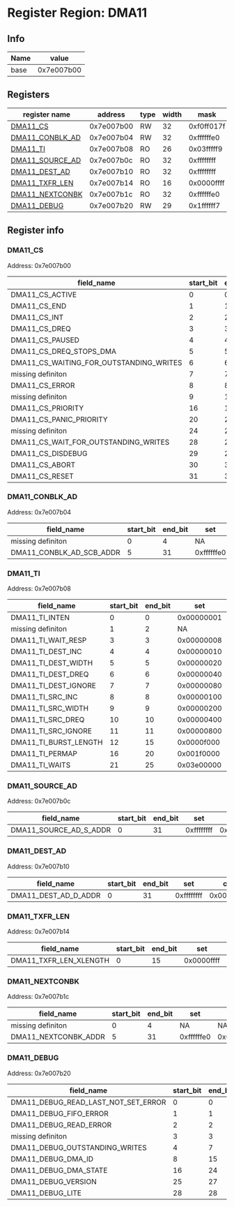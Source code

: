 # Register Region: DMA11


## Info
| Name | value |
| --- | --- |
| base | 0x7e007b00 |

## Registers

| register name | address | type | width | mask | reset |
| --- | --- | --- | --- | --- | --- |
| [DMA11_CS](#dma11_cs) | 0x7e007b00 | RW | 32 | 0xf0ff017f | 0000000000 |
| [DMA11_CONBLK_AD](#dma11_conblk_ad) | 0x7e007b04 | RW | 32 | 0xffffffe0 | 0000000000 |
| [DMA11_TI](#dma11_ti) | 0x7e007b08 | RO | 26 | 0x03fffff9 |  |
| [DMA11_SOURCE_AD](#dma11_source_ad) | 0x7e007b0c | RO | 32 | 0xffffffff |  |
| [DMA11_DEST_AD](#dma11_dest_ad) | 0x7e007b10 | RO | 32 | 0xffffffff |  |
| [DMA11_TXFR_LEN](#dma11_txfr_len) | 0x7e007b14 | RO | 16 | 0x0000ffff |  |
| [DMA11_NEXTCONBK](#dma11_nextconbk) | 0x7e007b1c | RO | 32 | 0xffffffe0 |  |
| [DMA11_DEBUG](#dma11_debug) | 0x7e007b20 | RW | 29 | 0x1ffffff7 | 0000000000 |

## Register info


### DMA11_CS
 Address: 0x7e007b00

| field_name | start_bit | end_bit | set | clear | reset |
| --- | --- | --- | --- | --- | --- |
| DMA11_CS_ACTIVE | 0 | 0 | 0x00000001 | 0xfffffffe | 0x0 |
| DMA11_CS_END | 1 | 1 | 0x00000002 | 0xfffffffd | 0x0 |
| DMA11_CS_INT | 2 | 2 | 0x00000004 | 0xfffffffb | 0x0 |
| DMA11_CS_DREQ | 3 | 3 | 0x00000008 | 0xfffffff7 | 0x0 |
| DMA11_CS_PAUSED | 4 | 4 | 0x00000010 | 0xffffffef | 0x0 |
| DMA11_CS_DREQ_STOPS_DMA | 5 | 5 | 0x00000020 | 0xffffffdf | 0x0 |
| DMA11_CS_WAITING_FOR_OUTSTANDING_WRITES | 6 | 6 | 0x00000040 | 0xffffffbf | 0x0 |
| missing definiton | 7 | 7 | NA | NA | NA |
| DMA11_CS_ERROR | 8 | 8 | 0x00000100 | 0xfffffeff | 0x0 |
| missing definiton | 9 | 15 | NA | NA | NA |
| DMA11_CS_PRIORITY | 16 | 19 | 0x000f0000 | 0xfff0ffff | 0x0 |
| DMA11_CS_PANIC_PRIORITY | 20 | 23 | 0x00f00000 | 0xff0fffff | 0x0 |
| missing definiton | 24 | 27 | NA | NA | NA |
| DMA11_CS_WAIT_FOR_OUTSTANDING_WRITES | 28 | 28 | 0x10000000 | 0xefffffff | 0x0 |
| DMA11_CS_DISDEBUG | 29 | 29 | 0x20000000 | 0xdfffffff | 0x0 |
| DMA11_CS_ABORT | 30 | 30 | 0x40000000 | 0xbfffffff | 0x0 |
| DMA11_CS_RESET | 31 | 31 | 0x80000000 | 0x7fffffff | 0x0 |

### DMA11_CONBLK_AD
 Address: 0x7e007b04

| field_name | start_bit | end_bit | set | clear | reset |
| --- | --- | --- | --- | --- | --- |
| missing definiton | 0 | 4 | NA | NA | NA |
| DMA11_CONBLK_AD_SCB_ADDR | 5 | 31 | 0xffffffe0 | 0x0000001f | 0x0 |

### DMA11_TI
 Address: 0x7e007b08

| field_name | start_bit | end_bit | set | clear | reset |
| --- | --- | --- | --- | --- | --- |
| DMA11_TI_INTEN | 0 | 0 | 0x00000001 | 0xfffffffe |  |
| missing definiton | 1 | 2 | NA | NA | NA |
| DMA11_TI_WAIT_RESP | 3 | 3 | 0x00000008 | 0xfffffff7 |  |
| DMA11_TI_DEST_INC | 4 | 4 | 0x00000010 | 0xffffffef |  |
| DMA11_TI_DEST_WIDTH | 5 | 5 | 0x00000020 | 0xffffffdf |  |
| DMA11_TI_DEST_DREQ | 6 | 6 | 0x00000040 | 0xffffffbf |  |
| DMA11_TI_DEST_IGNORE | 7 | 7 | 0x00000080 | 0xffffff7f |  |
| DMA11_TI_SRC_INC | 8 | 8 | 0x00000100 | 0xfffffeff |  |
| DMA11_TI_SRC_WIDTH | 9 | 9 | 0x00000200 | 0xfffffdff |  |
| DMA11_TI_SRC_DREQ | 10 | 10 | 0x00000400 | 0xfffffbff |  |
| DMA11_TI_SRC_IGNORE | 11 | 11 | 0x00000800 | 0xfffff7ff |  |
| DMA11_TI_BURST_LENGTH | 12 | 15 | 0x0000f000 | 0xffff0fff |  |
| DMA11_TI_PERMAP | 16 | 20 | 0x001f0000 | 0xffe0ffff |  |
| DMA11_TI_WAITS | 21 | 25 | 0x03e00000 | 0xfc1fffff |  |

### DMA11_SOURCE_AD
 Address: 0x7e007b0c

| field_name | start_bit | end_bit | set | clear | reset |
| --- | --- | --- | --- | --- | --- |
| DMA11_SOURCE_AD_S_ADDR | 0 | 31 | 0xffffffff | 0x00000000 |  |

### DMA11_DEST_AD
 Address: 0x7e007b10

| field_name | start_bit | end_bit | set | clear | reset |
| --- | --- | --- | --- | --- | --- |
| DMA11_DEST_AD_D_ADDR | 0 | 31 | 0xffffffff | 0x00000000 |  |

### DMA11_TXFR_LEN
 Address: 0x7e007b14

| field_name | start_bit | end_bit | set | clear | reset |
| --- | --- | --- | --- | --- | --- |
| DMA11_TXFR_LEN_XLENGTH | 0 | 15 | 0x0000ffff | 0xffff0000 |  |

### DMA11_NEXTCONBK
 Address: 0x7e007b1c

| field_name | start_bit | end_bit | set | clear | reset |
| --- | --- | --- | --- | --- | --- |
| missing definiton | 0 | 4 | NA | NA | NA |
| DMA11_NEXTCONBK_ADDR | 5 | 31 | 0xffffffe0 | 0x0000001f |  |

### DMA11_DEBUG
 Address: 0x7e007b20

| field_name | start_bit | end_bit | set | clear | reset |
| --- | --- | --- | --- | --- | --- |
| DMA11_DEBUG_READ_LAST_NOT_SET_ERROR | 0 | 0 | 0x00000001 | 0xfffffffe | 0x0 |
| DMA11_DEBUG_FIFO_ERROR | 1 | 1 | 0x00000002 | 0xfffffffd | 0x0 |
| DMA11_DEBUG_READ_ERROR | 2 | 2 | 0x00000004 | 0xfffffffb | 0x0 |
| missing definiton | 3 | 3 | NA | NA | NA |
| DMA11_DEBUG_OUTSTANDING_WRITES | 4 | 7 | 0x000000f0 | 0xffffff0f | 0x0 |
| DMA11_DEBUG_DMA_ID | 8 | 15 | 0x0000ff00 | 0xffff00ff | 0x0 |
| DMA11_DEBUG_DMA_STATE | 16 | 24 | 0x01ff0000 | 0xfe00ffff | 0x0 |
| DMA11_DEBUG_VERSION | 25 | 27 | 0x0e000000 | 0xf1ffffff | 0x0 |
| DMA11_DEBUG_LITE | 28 | 28 | 0x10000000 | 0xefffffff | 0x0 |
